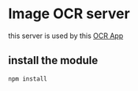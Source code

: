# Image OCR server

this server is used by this [OCR App](https://github.com/DmsAnhr/DETXT_apps)

## install the module
```
npm install
```
